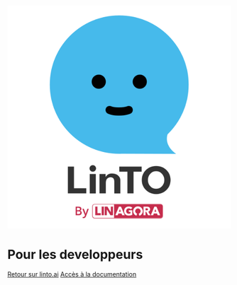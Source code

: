 ![logo](../_media/linto.svg ':size=400px')

# Pour les developpeurs

[Retour sur linto.ai](https://linto.ai)
[Accès à la documentation](#documentation)